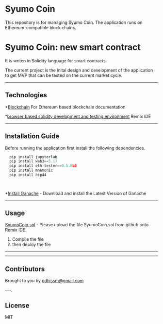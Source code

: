 # Syumo Coin
This repository is for managing Syumo Coin. The application runs on Ethereum-compatible block chains.

# Syumo Coin: new smart contract 

It is writen in Solidity language for smart contracts.
 

The current project is the inital design and development of the application to get MVP that can be tested on the current market cycle.

---

## Technologies


*[Blockchain](https://web3py.readthedocs.io/en/stable/overview.html) For Ethereum based blockchain documentation

*[browser based solidity development and testing environment](https://remix.ethereum.org/) Remix IDE

---

## Installation Guide

Before running the application first install the following dependencies.

```python
  pip install jupyterlab  
  pip install web3==5.17
  pip install eth-tester==0.5.0b3
  pip install mnemonic
  pip install bip44  
     
    
```
*[Install Ganache](https://www.trufflesuite.com/ganache) - Download and install the Latest Version of Ganache

---

## Usage

[SyumoCoin.sol](https://colab.research.google.com/github/) - Please upload the file SyumoCoin.sol from github onto Remix IDE. 

1) Compile the file
2) then deploy the file 


---

---

## Contributors

Brought to you by odhissm@gmail.com

---.

## License

MIT